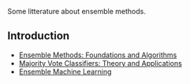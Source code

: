 Some litterature about ensemble methods.

## Introduction

* [Ensemble Methods: Foundations and Algorithms](http://dl.acm.org/citation.cfm?id=2381019)
* [Majority Vote Classifiers: Theory and Applications](http://citeseerx.ist.psu.edu/viewdoc/summary?doi=10.1.1.154.9265)
* [Ensemble Machine Learning](http://www.springer.com/us/book/9781441993250)
